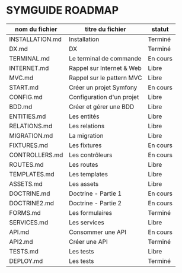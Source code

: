 # SYMGUIDE ROADMAP

| nom du fichier | titre du fichier | statut |
| --- | --- | --- |
| INSTALLATION.md | Installation | Terminé |
| DX.md | DX | Terminé |
| TERMINAL.md | Le terminal de commande | En cours |
| INTERNET.md | Rappel sur Internet & Web | Libre |
| MVC.md | Rappel sur le pattern MVC | Libre |
| START.md | Créer un projet Symfony | En cours |
| CONFIG.md | Configuration d'un projet | Libre |
| BDD.md | Créer et gérer une BDD | Libre |
| ENTITIES.md | Les entités | Libre |
| RELATIONS.md | Les relations | Libre |
| MIGRATION.md | La migration | Libre |
| FIXTURES.md | Les fixtures | En cours |
| CONTROLLERS.md | Les contrôleurs | En cours |
| ROUTES.md | Les routes | Libre |
| TEMPLATES.md | Les templates | Libre |
| ASSETS.md | Les assets | Libre |
| DOCTRINE.md | Doctrine - Partie 1 | En cours |
| DOCTRINE2.md | Doctrine - Partie 2 | En cours |
| FORMS.md | Les formulaires | Terminé |
| SERVICES.md | Les services | Libre |
| API.md | Consommer une API | En cours |
| API2.md | Créer une API | Terminé |
| TESTS.md | Les tests | Libre |
| DEPLOY.md | Les tests | Terminé |

